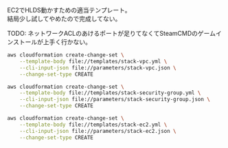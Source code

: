 EC2でHLDS動かすための適当テンプレート。  
結局少し試してやめたので完成してない。

TODO: ネットワークACLのあけるポートが足りてなくてSteamCMDのゲームインストールが上手く行かない。


```sh
aws cloudformation create-change-set \
    --template-body file://templates/stack-vpc.yml \
    --cli-input-json file://parameters/stack-vpc.json \
    --change-set-type CREATE

aws cloudformation create-change-set \
    --template-body file://templates/stack-security-group.yml \
    --cli-input-json file://parameters/stack-security-group.json \
    --change-set-type CREATE

aws cloudformation create-change-set \
    --template-body file://templates/stack-ec2.yml \
    --cli-input-json file://parameters/stack-ec2.json \
    --change-set-type CREATE
```
